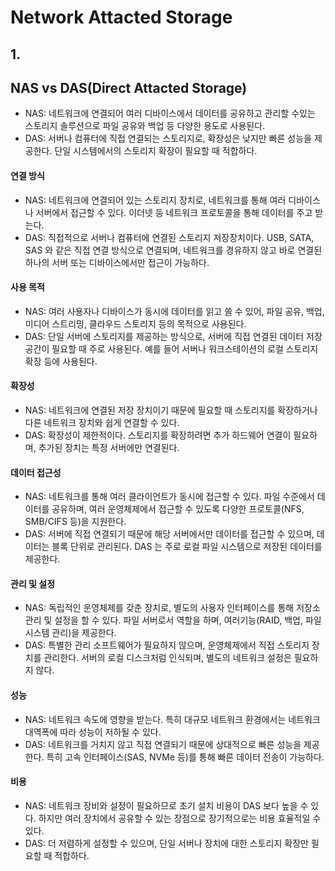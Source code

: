 # Network Attacted Storage

## 1. 



## NAS vs DAS(Direct Attacted Storage)
- NAS: 네트워크에 연결되어 여러 디바이스에서 데이터를 공유하고 관리할 수있는 스토리지 솔루션으로
  파일 공유와 백업 등 다양한 용도로 사용된다.
- DAS: 서버나 컴퓨터에 직접 연결되는 스토리지로, 확장성은 낮지만 빠른 성능을 제공한다.
  단일 시스템에서의 스토리지 확장이 필요할 때 적합하다.

#### 연결 방식
- NAS: 네트워크에 연결되어 있는 스토리지 장치로, 네트워크를 통해 여러 디바이스나 서버에서 접근할 수 있다.
  이더넷 등 네트워크 프로토콜을 통해 데이터를 주고 받는다.
- DAS: 직접적으로 서버나 컴퓨터에 연결된 스토리지 저장장치이다. USB, SATA, SAS 와 같은 직접 연결 방식으로 연결되며,
  네트워크를 경유하지 않고 바로 연결된 하나의 서버 또는 디바이스에서만 접근이 가능하다.

#### 사용 목적
- NAS: 여러 사용자나 디바이스가 동시에 데이터를 읽고 쓸 수 있어, 파일 공유, 백업, 미디어 스트리밍, 클라우드 스토리지 등의 목적으로 사용된다.
- DAS: 단일 서버에 스토리지를 제공하는 방식으로, 서버에 직접 연결된 데이터 저장 공간이 필요할 때 주로 사용된다.
  예를 들어 서버나 워크스테이션의 로컬 스토리지 확장 등에 사용된다.

#### 확장성
- NAS: 네트워크에 연결된 저장 장치이기 때문에 필요할 때 스토리지를 확장하거나 다른 네트워크 장치와 쉽게 연결할 수 있다.
- DAS: 확장성이 제한적이다. 스토리지를 확장하려면 추가 하드웨어 연결이 필요하며, 추가된 장치는 특정 서버에만 연결된다.

#### 데이터 접근성
- NAS: 네트워크를 통해 여러 클라이언트가 동시에 접근할 수 있다. 파일 수준에서 데이터를 공유하며,
  여러 운영체제에서 접근할 수 있도록 다양한 프로토콜(NFS, SMB/CIFS 등)을 지원한다.
- DAS: 서버에 직접 연결되기 때문에 해당 서버에서만 데이터를 접근할 수 있으며, 데이터는 블록 단위로 관리된다.
  DAS 는 주로 로컬 파일 시스템으로 저장된 데이터를 제공한다.

#### 관리 및 설정
- NAS: 독립적인 운영체제를 갖춘 장치로, 별도의 사용자 인터페이스를 통해 저장소 관리 및 설정을 할 수 있다.
  파일 서버로서 역할을 하며, 여러기능(RAID, 백업, 파일 시스템 관리)을 제공한다.
- DAS: 특별한 관리 소프트웨어가 필요하지 않으며, 운영체제에서 직접 스토리지 장치를 관리한다.
  서버의 로컬 디스크처럼 인식되며, 별도의 네트워크 설정은 필요하지 않다.

#### 성능
- NAS: 네트워크 속도에 영향을 받는다. 특히 대규모 네트워크 환경에서는 네트워크 대역폭에 따라 성능이 저하될 수 있다.
- DAS: 네트워크를 거치지 않고 직접 연결되기 때문에 상대적으로 빠른 성능을 제공한다. 특히 고속 인터페이스(SAS, NVMe 등)를 통해
  빠른 데이터 전송이 가능하다.

#### 비용
- NAS: 네트워크 장비와 설정이 필요하므로 초기 설치 비용이 DAS 보다 높을 수 있다. 하지만 여러 장치에서 공유할 수 있는 장점으로
  장기적으로는 비용 효율적일 수 있다.
- DAS: 더 저렴하게 설정할 수 있으며, 단일 서버나 장치에 대한 스토리지 확장만 필요할 때 적합하다.
